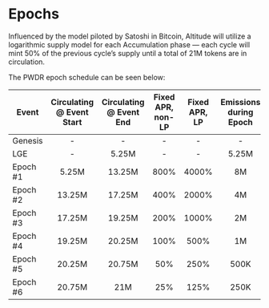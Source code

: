 # Epochs

Influenced by the model piloted by Satoshi in Bitcoin, Altitude will utilize a logarithmic supply model for each Accumulation phase — each cycle will mint 50% of the previous cycle’s supply until a total of 21M tokens are in circulation. 

The PWDR epoch schedule can be seen below:

| Event    |         Circulating @ Event Start        | Circulating @ Event End | Fixed APR, non-LP | Fixed APR, LP | Emissions during Epoch | Emissions Remaining | % Minted, during Epoch | % Minted, to-date |
|----------|:----------------------------------------:|:-----------------------:|:-----------------:|:-------------:|:----------------------:|:-------------------:|:----------------------:|:-----------------:|
|  Genesis | -                                        |            -            |         -         |       -       |            -           |         21M         |           0%           |         0%        |
|    LGE   |                     -                    |          5.25M          |         -         |       -       |          5.25M         |        15.75M       |           25%          |        25%        |
| Epoch #1 |                   5.25M                  |          13.25M         |        800%       |     4000%     |           8M           |        7.75M        |          38.1%         |       63.1%       |
| Epoch #2 |                  13.25M                  |          17.25M         |        400%       |     2000%     |           4M           |        3.75M        |         19.05%         |        75%        |
| Epoch #3 |                  17.25M                  |          19.25M         |        200%       |     1000%     |           2M           |        1.75M        |          9.52%         |       87.5%       |
| Epoch #4 |                  19.25M                  |          20.25M         |        100%       |      500%     |           1M           |         750K        |          4.76%         |       93.75%      |
| Epoch #5 |                  20.25M                  |          20.75M         |        50%        |      250%     |          500K          |         250K        |          2.38%         |       96.88%      |
| Epoch #6 |                  20.75M                  |           21M           |        25%        |      125%     |          250K          |          -          |          1.19%         |        100%       |